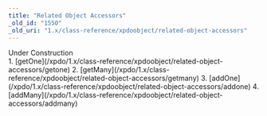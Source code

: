 ```yaml
---
title: "Related Object Accessors"
_old_id: "1550"
_old_uri: "1.x/class-reference/xpdoobject/related-object-accessors"
---
```


<div class="note">Under Construction</div>1. [getOne](/xpdo/1.x/class-reference/xpdoobject/related-object-accessors/getone)
2. [getMany](/xpdo/1.x/class-reference/xpdoobject/related-object-accessors/getmany)
3. [addOne](/xpdo/1.x/class-reference/xpdoobject/related-object-accessors/addone)
4. [addMany](/xpdo/1.x/class-reference/xpdoobject/related-object-accessors/addmany)